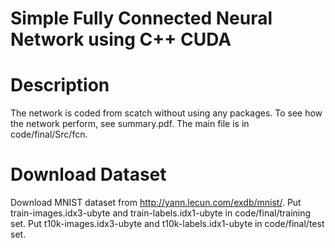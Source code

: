 # Simple Fully Connected Neural Network using C++ CUDA

# Description
The network is coded from scatch without using any packages. To see how the network perform, see summary.pdf. 
The main file is in code/final/Src/fcn.

# Download Dataset
Download MNIST dataset from http://yann.lecun.com/exdb/mnist/. 
Put train-images.idx3-ubyte and train-labels.idx1-ubyte in code/final/training set.
Put t10k-images.idx3-ubyte and t10k-labels.idx1-ubyte in code/final/test set.
